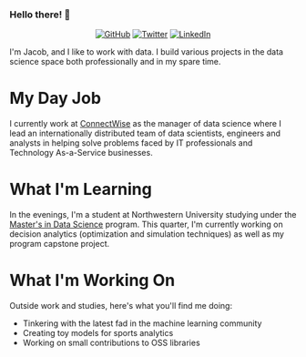 ### Hello there! 👋

<p align="center">
	<a href="https://github.com/jacobeturpin"><img src="https://img.shields.io/github/followers/jacobeturpin.svg?label=GitHub&style=social" alt="GitHub"></a>
	<a href="https://twitter.com/JETurp"><img src="https://img.shields.io/twitter/follow/TerryTangYuan?label=Twitter&style=social" alt="Twitter"></a>
	<a href="https://www.linkedin.com/in/jacobeturpin"><img src="https://img.shields.io/badge/LinkedIn--_.svg?style=social&logo=linkedin" alt="LinkedIn"></a>
</p>

I'm Jacob, and I like to work with data. I build various projects in the data science space both professionally and in my spare time. 

# My Day Job

I currently work at [ConnectWise](https://www.connectwise.com/) as the manager of data science where I lead an internationally distributed team of data scientists, engineers and analysts in helping solve problems faced by IT professionals and Technology As-a-Service businesses.

# What I'm Learning

In the evenings, I'm a student at Northwestern University studying under the [Master's in Data Science](https://sps.northwestern.edu/masters/data-science/index.php) program. This quarter, I'm currently working on decision analytics (optimization and simulation techniques) as well as my program capstone project.

# What I'm Working On

Outside work and studies, here's what you'll find me doing:

* Tinkering with the latest fad in the machine learning community
* Creating toy models for sports analytics
* Working on small contributions to OSS libraries
